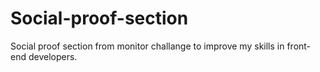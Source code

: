 # Social-proof-section
Social proof section from monitor challange to improve my skills in front-end developers.
